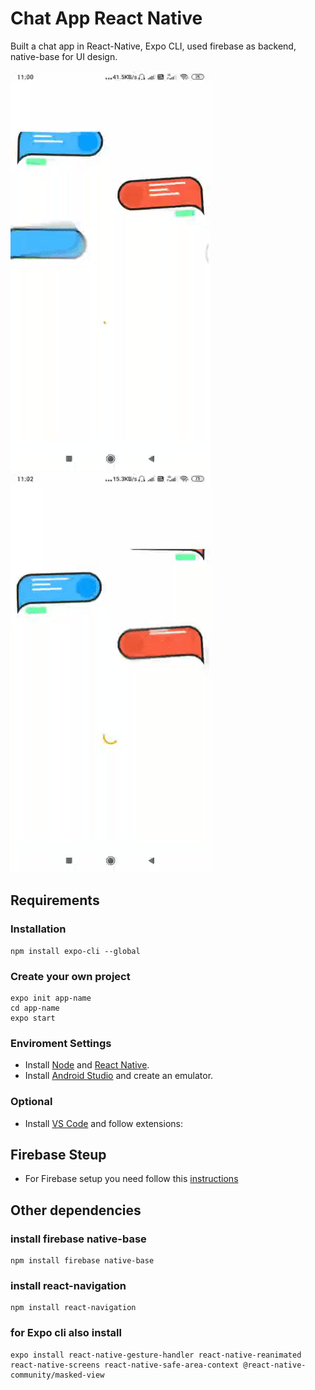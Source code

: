 # Chat App React Native

Built a chat app in React-Native, Expo CLI, used firebase as backend, native-base for UI design.

![chat-UI](https://github.com/rachit-keshari/Chat-App-React-Native/blob/main/screenshots/chat-01.gif)
![chat-room](https://github.com/rachit-keshari/Chat-App-React-Native/blob/main/screenshots/chat-00.gif)


## Requirements

### Installation
```
npm install expo-cli --global
```
### Create your own project
```
expo init app-name
cd app-name
expo start
```
### Enviroment Settings

- Install [Node](https://nodejs.org) and [React Native](https://facebook.github.io/react-native/).
- Install [Android Studio](https://developer.android.com/studio/index.html) and create an emulator.

### Optional

- Install [VS Code](https://code.visualstudio.com/) and follow extensions: 

## Firebase Steup

- For Firebase setup you need follow this [instructions](https://firebase.google.com/docs/android/setup)

## Other dependencies

### install firebase native-base
```
npm install firebase native-base
```
### install react-navigation
```
npm install react-navigation 
```
### for Expo cli also install
```
expo install react-native-gesture-handler react-native-reanimated react-native-screens react-native-safe-area-context @react-native-community/masked-view
```




